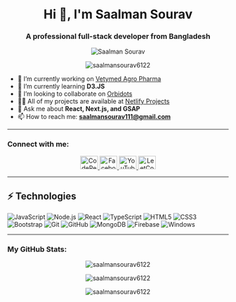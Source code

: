 <h1 align="center">Hi 👋, I'm Saalman Sourav</h1>
<h3 align="center">A professional full-stack developer from Bangladesh</h3>

<div align="center">
  <img src="https://i.giphy.com/vzO0Vc8b2VBLi.webp" alt="Saalman Sourav" />
</div>

<p align="center">
  <img src="https://komarev.com/ghpvc/?username=saalmansourav6122&label=Profile%20views&color=0e75b6&style=flat" alt="saalmansourav6122" />
</p>

- 🔭 I’m currently working on [Vetymed Agro Pharma](https://vetymedgroup.com/)
- 🌱 I’m currently learning **D3.JS**
- 👯 I’m looking to collaborate on [Orbidots](https://www.orbidots.com/)
- 👨‍💻 All of my projects are available at [Netlify Projects](https://app.netlify.com/teams/saalmansourav6122/sites)
- 💬 Ask me about **React, Next.js, and GSAP**
- 📫 How to reach me: **saalmansourav111@gmail.com**

---

### **Connect with me:**
<p align="center">
  <a href="https://codepen.io/saalmansourav6122" target="blank">
    <img src="https://raw.githubusercontent.com/rahuldkjain/github-profile-readme-generator/master/src/images/icons/Social/codepen.svg" alt="CodePen" height="30" width="40" />
  </a>
  <a href="https://www.facebook.com/profile.php?id=61568272530622" target="blank">
    <img src="https://raw.githubusercontent.com/rahuldkjain/github-profile-readme-generator/master/src/images/icons/Social/facebook.svg" alt="Facebook" height="30" width="40" />
  </a>
  <a href="https://www.youtube.com/@codecadence864" target="blank">
    <img src="https://raw.githubusercontent.com/rahuldkjain/github-profile-readme-generator/master/src/images/icons/Social/youtube.svg" alt="YouTube" height="30" width="40" />
  </a>
  <a href="https://leetcode.com/u/saalmanhossain/" target="blank">
    <img src="https://raw.githubusercontent.com/rahuldkjain/github-profile-readme-generator/master/src/images/icons/Social/leet-code.svg" alt="LeetCode" height="30" width="40" />
  </a>
</p>

---

## ⚡ Technologies  

![JavaScript](https://img.shields.io/badge/-JavaScript-F7DF1E?style=for-the-badge&logo=javascript&logoColor=black)
![Node.js](https://img.shields.io/badge/-Node.js-339933?style=for-the-badge&logo=node.js&logoColor=white)
![React](https://img.shields.io/badge/-React-61DAFB?style=for-the-badge&logo=react&logoColor=black)
![TypeScript](https://img.shields.io/badge/-TypeScript-3178C6?style=for-the-badge&logo=typescript&logoColor=white)
![HTML5](https://img.shields.io/badge/-HTML5-E34F26?style=for-the-badge&logo=html5&logoColor=white)
![CSS3](https://img.shields.io/badge/-CSS3-1572B6?style=for-the-badge&logo=css3&logoColor=white)
![Bootstrap](https://img.shields.io/badge/-Bootstrap-7952B3?style=for-the-badge&logo=bootstrap&logoColor=white)
![Git](https://img.shields.io/badge/-Git-F05032?style=for-the-badge&logo=git&logoColor=white)
![GitHub](https://img.shields.io/badge/-GitHub-181717?style=for-the-badge&logo=github&logoColor=white)
![MongoDB](https://img.shields.io/badge/-MongoDB-47A248?style=for-the-badge&logo=mongodb&logoColor=white)
![Firebase](https://img.shields.io/badge/-Firebase-FFCA28?style=for-the-badge&logo=firebase&logoColor=black)
![Windows](https://img.shields.io/badge/-Windows-0078D6?style=for-the-badge&logo=windows&logoColor=white)

---

### **My GitHub Stats:**
<p align="center">
  <img src="https://github-readme-stats.vercel.app/api/top-langs?username=saalmansourav6122&show_icons=true&locale=en&layout=compact" alt="saalmansourav6122" />
</p>

<p align="center">
  <img src="https://github-readme-stats.vercel.app/api?username=saalmansourav6122&show_icons=true&locale=en" alt="saalmansourav6122" />
</p>

<p align="center">
  <img src="https://github-readme-streak-stats.herokuapp.com/?user=saalmansourav6122" alt="saalmansourav6122" />
</p>
